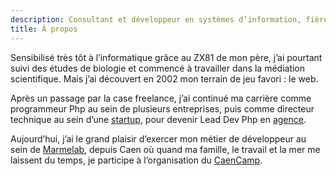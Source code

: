 ```yaml
---
description: Consultant et développeur en systèmes d’information, fièrement sociétaire d'Incaya, une coopérative de services du numérique.
title: À propos
---
```


Sensibilisé très tôt à l’informatique grâce au ZX81 de mon père, j’ai pourtant suivi des études de biologie et commencé à travailler dans la médiation scientifique. Mais j’ai découvert en 2002 mon terrain de jeu favori : le web.

Après un passage par la case freelance, j’ai continué ma carrière comme programmeur Php au sein de plusieurs entreprises, puis comme directeur technique au sein d’une [startup](https://www.plemi.com/), pour devenir Lead Dev Php en [agence](http://www.rapp.com/).

Aujourd’hui, j’ai le grand plaisir d’exercer mon métier de développeur au sein de [Marmelab](https://marmelab.com/), depuis Caen où quand ma famille, le travail et la mer me laissent du temps, je participe à l’organisation du [CaenCamp](https://caen.camp).

